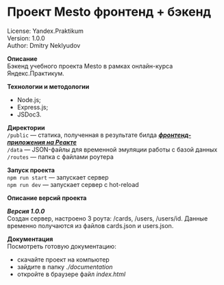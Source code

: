 # Проект Mesto фронтенд + бэкенд

License: Yandex.Praktikum<br>
Version: 1.0.0<br>
Author: Dmitry Neklyudov<br>

**Описание**<br>
Бэкенд учебного проекта Mesto в рамках онлайн-курса Яндекс.Практикум. 

**Технологии и методологии**<br>
- Node.js;
- Express.js;
- JSDoc3.

**Директории**<br>
`/public` — статика, полученная в результате билда <a href="https://dnwd843.github.io/mesto-react/">***фронтенд-приложения на Реакте***</a><br>
`/data` — JSON-файлы для временной эмуляции работы с базой данных<br>
`/routes` — папка с файлами роутера<br>  

**Запуск проекта**<br>
`npm run start` — запускает сервер   
`npm run dev` — запускает сервер с hot-reload
 
**Описание версий проекта**<br>

***Версия 1.0.0***<br>
Создан сервер, настроено 3 роута: /cards, /users, /users/id. Данные временно получаются из файлов cards.json и users.json.

**Документация**<br>
Посмотреть готовую документацию:<br>
 - скачайте проект на компьютер<br>
 - зайдите в папку *./documentation*<br>
 - откройте в браузере файл *index.html*<br>
